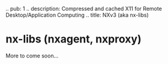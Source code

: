 .. pub: 1
.. description: Compressed and cached X11 for Remote Desktop/Application Computing
.. title: NXv3 (aka nx-libs)


# nx-libs (nxagent, nxproxy)

More to come soon...
